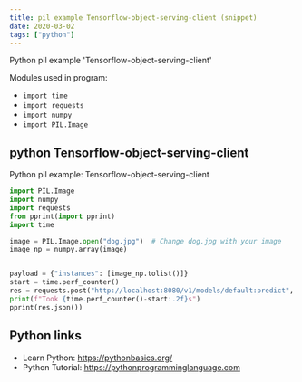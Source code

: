```yaml
---
title: pil example Tensorflow-object-serving-client (snippet)
date: 2020-03-02
tags: ["python"]
---
```

Python pil example 'Tensorflow-object-serving-client'


Modules used in program: 
* `import time`
* `import requests`
* `import numpy`
* `import PIL.Image`

## python Tensorflow-object-serving-client

Python pil example: Tensorflow-object-serving-client

```python
import PIL.Image
import numpy
import requests
from pprint(import pprint)
import time

image = PIL.Image.open("dog.jpg")  # Change dog.jpg with your image
image_np = numpy.array(image)


payload = {"instances": [image_np.tolist()]}
start = time.perf_counter()
res = requests.post("http://localhost:8080/v1/models/default:predict", json=payload)
print(f"Took {time.perf_counter()-start:.2f}s")
pprint(res.json())

```

## Python links

- Learn Python: https://pythonbasics.org/
- Python Tutorial: https://pythonprogramminglanguage.com
